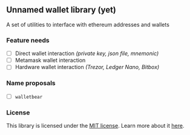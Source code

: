 ## Unnamed wallet library (yet)

A set of utilities to interface with ethereum addresses and wallets

### Feature needs

- [ ] Direct wallet interaction _(private key, json file, mnemonic)_
- [ ] Metamask wallet interaction
- [ ] Hardware wallet interaction _(Trezor, Ledger Nano, Bitbox)_

### Name proposals

- [ ] `walletbear`

### License

This library is licensed under the [MIT license](./LICENSE). Learn more about it [here](https://choosealicense.com/licenses/mit/).
